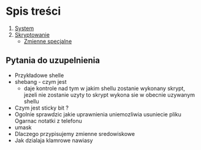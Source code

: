 # Spis treści
1. [System](https://github.com/mariuszkuswik/Nauka/blob/main/Bash/Bash.md#system-linux)
2. [Skryptowanie](https://github.com/mariuszkuswik/Nauka/blob/main/Bash/Bash.md#skryptowanie)
	- [Zmienne specjalne](https://github.com/mariuszkuswik/Nauka/blob/main/Bash/Bash.md#zmienne-specjalne)

## Pytania do uzupelnienia 

- Przykładowe shelle 
- shebang - czym jest
	-  daje kontrole nad tym w jakim shellu zostanie wykonany skrypt, jezeli nie zostanie uzyty to skrypt wykona sie w obecnie uzywanym shellu 
- Czym jest sticky bit ? 
- Ogolnie sprawdzic jakie uprawnienia uniemozliwia usuniecie pliku 
Ogarnac notatki z telefonu 
- umask 
- Dlaczego przypisujemy zmienne sredowiskowe 
- Jak dzialaja klamrowe nawiasy 
